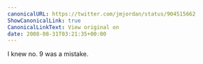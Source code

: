 ```yaml
---
canonicalURL: https://twitter.com/jmjordan/status/904515662
ShowCanonicalLink: true
CanonicalLinkText: View original on
date: 2008-08-31T03:21:35+00:00
---
```

I knew no. 9 was a mistake.